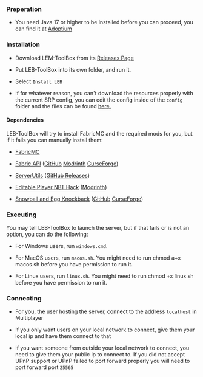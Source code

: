 ### Preperation

* You need Java 17 or higher to be installed before you can proceed, you can find it at [Adoptium](https://adoptium.net/)

### Installation

* Download LEM-ToolBox from its [Releases Page](https://github.com/Legacy-Edition-Minigames/ToolBox/releases)

* Put LEB-ToolBox into its own folder, and run it.

* Select `Install LEB`

* If for whatever reason, you can't download the resources properly with the current SRP config, you can edit the config inside of the `config` folder and the files can be found [here.](https://github.com/Legacy-Edition-Minigames/Minigame-Resources/releases)

#### Dependencies

LEB-ToolBox will try to install FabricMC and the required mods for you, but if it fails you can manually install them:

* [FabricMC](https://fabricmc.net/use/)

* [Fabric API](https://github.com/FabricMC/fabric) ([GitHub](https://github.com/FabricMC/fabric/releases) [Modrinth](https://modrinth.com/mod/fabric-api) [CurseForge](https://www.curseforge.com/minecraft/mc-mods/fabric-api))

* [ServerUtils](https://github.com/kyrptonaught/Server-Utils) ([GitHub Releases](https://github.com/kyrptonaught/Server-Utils/releases))

* [Editable Player NBT Hack](https://modrinth.com/mod/editableplayernbthack) ([Modrinth](https://modrinth.com/mod/editableplayernbthack/versions))

* [Snowball and Egg Knockback](https://github.com/capitalistspz/SnowballKB) ([GitHub](https://github.com/capitalistspz/SnowballKB/releases/tag/1.1) [CurseForge](https://www.curseforge.com/minecraft/mc-mods/snowball-and-egg-knockback-fabric/files/3399693))

### Executing

You may tell LEB-ToolBox to launch the server, but if that fails or is not an option, you can do the following:

* For Windows users, run `windows.cmd`.

* For MacOS users, run `macos.sh`. You might need to run chmod a+x macos.sh before you have permission to run it.

* For Linux users, run `linux.sh`. You might need to run chmod +x linux.sh before you have permission to run it.

### Connecting

* For you, the user hosting the server, connect to the address `localhost` in Multiplayer

* If you only want users on your local network to connect, give them your local ip and have them connect to that

* If you want someone from outside your local network to connect, you need to give them your public ip to connect to. If you did not accept UPnP support or UPnP failed to port forward properly you will need to port forward port `25565`
